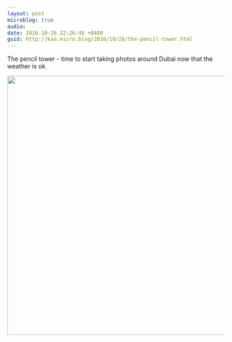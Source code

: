 ```yaml
---
layout: post
microblog: true
audio: 
date: 2016-10-26 22:26:48 +0400
guid: http://kaa.micro.blog/2016/10/26/the-pencil-tower.html
---
```

The pencil tower - time to start taking photos around Dubai now that the weather is ok

<img src="https://micro.kaa.bz/uploads/2018/f2c00dfdde.jpg" width="600" height="600" />
